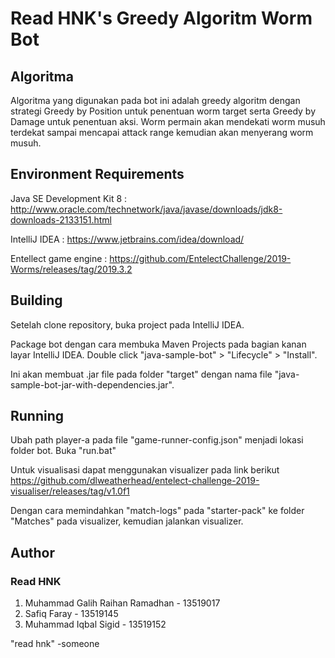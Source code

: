 # Read HNK's Greedy Algoritm Worm Bot

## Algoritma
Algoritma yang digunakan pada bot ini adalah greedy algoritm dengan strategi Greedy by Position untuk penentuan worm target serta Greedy by Damage untuk penentuan aksi. Worm permain akan mendekati worm musuh terdekat sampai mencapai attack range kemudian akan menyerang worm musuh.

## Environment Requirements

Java SE Development Kit 8 : http://www.oracle.com/technetwork/java/javase/downloads/jdk8-downloads-2133151.html

IntelliJ IDEA : https://www.jetbrains.com/idea/download/

Entellect game engine : https://github.com/EntelectChallenge/2019-Worms/releases/tag/2019.3.2

## Building

Setelah clone repository, buka project pada IntelliJ IDEA.

Package bot dengan cara membuka Maven Projects pada bagian kanan layar IntelliJ IDEA. Double click "java-sample-bot" > "Lifecycle" > "Install".

Ini akan membuat .jar file pada folder "target" dengan nama file "java-sample-bot-jar-with-dependencies.jar".

## Running 

Ubah path player-a pada file "game-runner-config.json" menjadi lokasi folder bot.
Buka "run.bat"

Untuk visualisasi dapat menggunakan visualizer pada link berikut
https://github.com/dlweatherhead/entelect-challenge-2019-visualiser/releases/tag/v1.0f1

Dengan cara memindahkan "match-logs" pada "starter-pack" ke folder "Matches" pada visualizer, kemudian jalankan visualizer.

## Author

### Read HNK
1. Muhammad Galih Raihan Ramadhan - 13519017
2. Safiq Faray - 13519145
3. Muhammad Iqbal Sigid - 13519152

"read hnk" -someone
